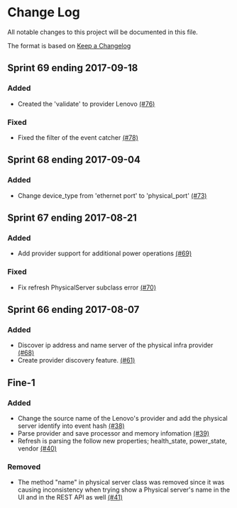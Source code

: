 # Change Log

All notable changes to this project will be documented in this file.

The format is based on [Keep a Changelog](http://keepachangelog.com/en/1.0.0/)


## Sprint 69 ending 2017-09-18

### Added
- Created the 'validate' to provider Lenovo [(#76)](https://github.com/ManageIQ/manageiq-providers-lenovo/pull/76)

### Fixed
- Fixed the filter of the  event catcher [(#78)](https://github.com/ManageIQ/manageiq-providers-lenovo/pull/78)

## Sprint 68 ending 2017-09-04

### Added
- Change device_type from 'ethernet port' to 'physical_port' [(#73)](https://github.com/ManageIQ/manageiq-providers-lenovo/pull/73)

## Sprint 67 ending 2017-08-21

### Added
- Add provider support for additional power operations [(#69)](https://github.com/ManageIQ/manageiq-providers-lenovo/pull/69)

### Fixed
- Fix refresh PhysicalServer subclass error [(#70)](https://github.com/ManageIQ/manageiq-providers-lenovo/pull/70)

## Sprint 66 ending 2017-08-07

### Added
- Discover ip address and name server of the physical infra provider [(#68)](https://github.com/ManageIQ/manageiq-providers-lenovo/pull/68)
- Create provider discovery feature. [(#61)](https://github.com/ManageIQ/manageiq-providers-lenovo/pull/61)

## Fine-1

### Added
- Change the source name of the Lenovo's provider and add the physical server identify into event hash [(#38)](https://github.com/ManageIQ/manageiq-providers-lenovo/pull/38)
- Parse provider and save processor and memory infomation [(#39)](https://github.com/ManageIQ/manageiq-providers-lenovo/pull/39)
- Refresh is parsing the follow new properties; health_state, power_state, vendor [(#40)](https://github.com/ManageIQ/manageiq-providers-lenovo/pull/40)

### Removed
- The method "name" in physical server class was removed since it was causing inconsistency when trying show a Physical server's name in the UI and in the REST API as well [(#41)](https://github.com/ManageIQ/manageiq-providers-lenovo/pull/41)
